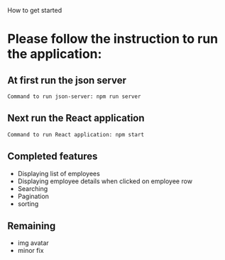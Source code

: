 How to get started

#  Please follow the instruction to run the application:
##   At first run the json server
    Command to run json-server: npm run server

##  Next run the React application
    Command to run React application: npm start


## Completed features

- Displaying list of employees
- Displaying employee details when clicked on employee row
- Searching
- Pagination
- sorting


## Remaining
- img avatar
- minor fix

